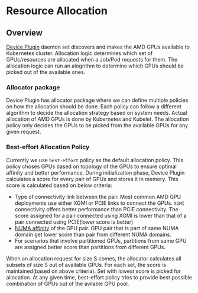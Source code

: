 # Resource Allocation

## Overview

[Device Plugin](https://github.com/ROCm/k8s-device-plugin) daemon set discovers and makes the AMD GPUs available to Kubernetes cluster. Allocation logic determines which set of GPUs/resources are allocated when a Job/Pod requests for them. The allocation logic can run an alogrithm to determine which GPUs should be picked out of the available ones.

### Allocator package

Device Plugin has allocator package where we can define multiple policies on how the allocation should be done. Each policy can follow a different algorithm to decide the allocation strategy based on system needs. Actual allocation of AMD GPUs is done by Kubernetes and Kubelet. The allocation policy only decides the GPUs to be picked from the available GPUs for any given request.

### Best-effort Allocation Policy

Currently we use ```best-effort``` policy as the default allocation policy. This policy choses GPUs based on topology of the GPUs to ensure optimal affinity and better performance. During initialization phase, Device Plugin calculates a score for every pair of GPUs and stores it in memory. This score is calculated based on below criteria:
- Type of connectivity link between the pair. Most common AMD GPU deployments use either XGMI or PCIE links to connect the GPUs. ```XGMI``` connectivity offers better performance than PCIE connectivity. The score assigned for a pair connected using XGMI is lower than that of a pair connected using PCIE(lower score is better)
- [NUMA affinity](https://rocm.blogs.amd.com/software-tools-optimization/affinity/part-1/README.html) of the GPU pair. GPU pair that is part of same NUMA domain get lower score than pair from different NUMA domains.
- For scenarios that involve partitioned GPUs, partitions from same GPU are assigned better score than partitions from different GPUs.

When an allocation request for size S comes, the allocator calculates all subsets of size S out of available GPUs. For each set, the score is maintained(based on above criteria). Set with lowest score is picked for allocation. At any given time, best-effort policy tries to provide best possible combination of GPUs out of the avilable GPU pool.
